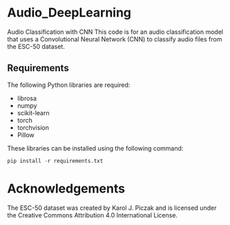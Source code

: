 # Audio_DeepLearning
Audio Classification with CNN
This code is for an audio classification model that uses a Convolutional Neural Network (CNN) to classify audio files from the ESC-50 dataset.

## Requirements
The following Python libraries are required:

- librosa
- numpy
- scikit-learn
- torch
- torchvision
- Pillow

These libraries can be installed using the following command:
```python 
pip install -r requirements.txt
```


# Acknowledgements
The ESC-50 dataset was created by Karol J. Piczak and is licensed under the Creative Commons Attribution 4.0 International License.